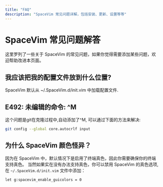 ```yaml
---
title: "FAQ" 
description: "SpaceVim 常见问题详解，包括安装、更新、设置等等" 
---
```


# SpaceVim 常见问题解答

这里罗列了一些关于 SpaceVim 的常见问题，如果你觉得需要添加某些问题，欢迎帮助改进本页面。

## 我应该把我的配置文件放到什么位置?

SpaceVim 默认从 ~/.SpaceVim.d/init.vim 中加载配置文件.

## E492: 未编辑的命令: ^M

这个问题是git在克隆过程中,自动添加了^M, 可以通过下面的方法来解决:

```sh
git config --global core.autocrlf input
```
## 为什么 SpaceVim 颜色怪异？

因为在 SpaceVim 中，默认情况下是启用了终端真色，因此你需要确保你的终端支持真色。
当然如果实在没有办法支持真色，你可以禁用 SpaceVim 的真色选项, 在 `~/.SpaceVim.d/init.vim`
文件中添加：

```vim
let g:spacevim_enable_guicolors = 0
```
